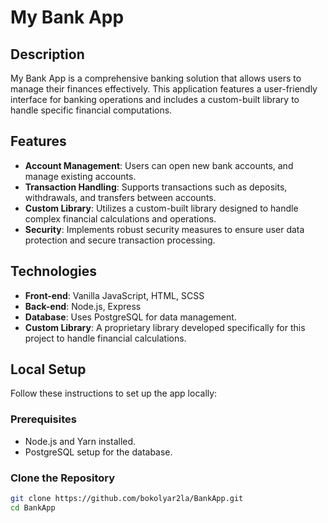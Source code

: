# My Bank App

## Description
My Bank App is a comprehensive banking solution that allows users to manage their finances effectively. This application features a user-friendly interface for banking operations and includes a custom-built library to handle specific financial computations.

## Features
- **Account Management**: Users can open new bank accounts, and manage existing accounts.
- **Transaction Handling**: Supports transactions such as deposits, withdrawals, and transfers between accounts.
- **Custom Library**: Utilizes a custom-built library designed to handle complex financial calculations and operations.
- **Security**: Implements robust security measures to ensure user data protection and secure transaction processing.

## Technologies
- **Front-end**: Vanilla JavaScript, HTML, SCSS
- **Back-end**: Node.js, Express
- **Database**: Uses PostgreSQL for data management.
- **Custom Library**: A proprietary library developed specifically for this project to handle financial calculations.

## Local Setup
Follow these instructions to set up the app locally:

### Prerequisites
- Node.js and Yarn installed.
- PostgreSQL setup for the database.

### Clone the Repository
```bash
git clone https://github.com/bokolyar2la/BankApp.git
cd BankApp
